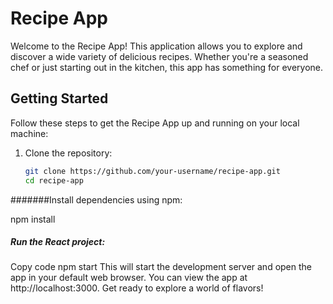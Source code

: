 # Recipe App

Welcome to the Recipe App! This application allows you to explore and discover a wide variety of delicious recipes. Whether you're a seasoned chef or just starting out in the kitchen, this app has something for everyone.

## Getting Started

Follow these steps to get the Recipe App up and running on your local machine:

1. Clone the repository:

   ```sh
   git clone https://github.com/your-username/recipe-app.git
   cd recipe-app
#######Install dependencies using npm:



  npm install


#####  Run the React project:


Copy code
npm start
This will start the development server and open the app in your default web browser. You can view the app at http://localhost:3000. Get ready to explore a world of flavors! 
